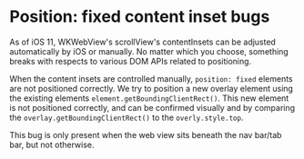 #  Position: fixed content inset bugs

As of iOS 11, WKWebView's scrollView's contentInsets can be adjusted automatically by iOS or manually. No matter
which you choose, something breaks with respects to various DOM APIs related to positioning.

When the content insets are controlled manually, `position: fixed` elements are not positioned correctly. We try to position a new overlay element using the existing elements `element.getBoundingClientRect()`. This new element is not positioned correctly, and can be confirmed visually and by comparing the `overlay.getBoundingClientRect()` to the `overly.style.top`.

This bug is only present when the web view sits beneath the nav bar/tab bar, but not otherwise.
